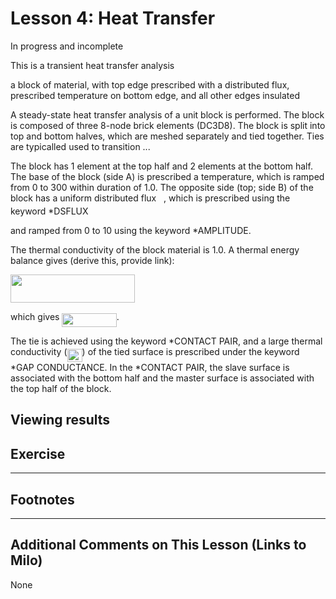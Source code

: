 # Lesson 4: Heat Transfer

In progress and incomplete

This is a transient heat transfer analysis 


a block of material, with top edge prescribed with a distributed flux, prescribed temperature on bottom edge, and all other edges insulated 

A steady-state heat transfer analysis of a unit block is performed. The block is composed of three 8-node brick elements (DC3D8). The block is split into top and bottom halves, which are meshed separately and tied together. Ties are typicalled used to transition ...

The block has 1 element at the top half and 2 elements at the bottom half. The base of the block (side A) is prescribed a temperature, which is ramped from 0 to 300 within duration of 1.0. The opposite side (top; side B) of the block has a uniform distributed flux <img src="/04_Lesson/tex/d5c18a8ca1894fd3a7d25f242cbe8890.svg?invert_in_darkmode&sanitize=true" align=middle width=7.928106449999989pt height=14.15524440000002pt/>, which is prescribed using the keyword *DSFLUX 


and ramped from 0 to 10 using the keyword *AMPLITUDE. 


The thermal conductivity of the block material is 1.0. A thermal energy balance gives (derive this, provide link):

<img src="/04_Lesson/tex/0f68de1a0af52c3967a54b6662de23dd.svg?invert_in_darkmode&sanitize=true" align=middle width=199.30623899999998pt height=45.072403200000004pt/>

which gives <img src="/04_Lesson/tex/c4640865a1c45f7c31e717d540c63b88.svg?invert_in_darkmode&sanitize=true" align=middle width=87.39303209999999pt height=22.831056599999986pt/>. 

The tie is achieved using the keyword *CONTACT PAIR, and a large thermal conductivity (<img src="/04_Lesson/tex/876fd957d8cc6f84f8dc48ba76a1a494.svg?invert_in_darkmode&sanitize=true" align=middle width=24.09255749999999pt height=21.18721440000001pt/>) of the tied surface is prescribed under the keyword *GAP CONDUCTANCE. In the *CONTACT PAIR, the slave surface is associated with the bottom half and the master surface is associated with the top half of the block.


## Viewing results	
	
## Exercise 


---
## Footnotes

---
## Additional Comments on This Lesson (Links to Milo)
None
